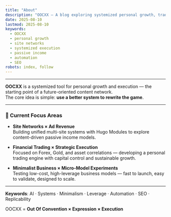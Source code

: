 ```yaml
---
title: "About"
description: "OOCXX — A blog exploring systemized personal growth, trading strategies, and scalable site networks."
date: 2025-08-10
lastmod: 2025-08-10
keywords:
  - OOCXX
  - personal growth
  - site networks
  - systemized execution
  - passive income
  - automation
  - SEO
robots: index, follow
---
```

---
**OOCXX** is a systemized tool for personal growth and execution — the starting point of a future-oriented content network.  
The core idea is simple: **use a better system to rewrite the game**.

---

### 🎯 Current Focus Areas
- **Site Networks × Ad Revenue**  
  Building unified multi-site systems with Hugo Modules to explore content-driven passive income models.  

- **Financial Trading × Strategic Execution**  
  Focused on Forex, Gold, and asset correlations — developing a personal trading engine with capital control and sustainable growth.  

- **Minimalist Business × Micro-Model Experiments**  
  Testing low-cost, high-leverage business models — fast to launch, easy to validate, designed to scale.  

---

**Keywords**: AI · Systems · Minimalism · Leverage · Automation · SEO · Replicability

OOCXX = **Out Of Convention × Expression × Execution**
